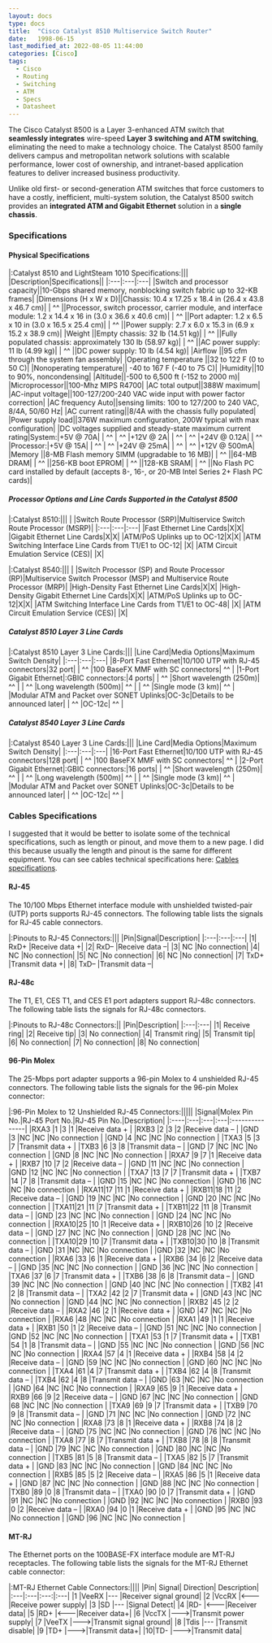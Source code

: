 ```yaml
---
layout: docs
type: docs
title:  "Cisco Catalyst 8510 Multiservice Switch Router"
date:   1998-06-15
last_modified_at: 2022-08-05 11:44:00
categories: [Cisco]
tags:
  - Cisco
  - Routing
  - Switching
  - ATM
  - Specs
  - Datasheet
---
```


The Cisco Catalyst 8500 is a Layer 3-enhanced ATM switch that **seamlessly integrates** wire-speed **Layer 3 switching and ATM switching**,
eliminating the need to make a technology choice.
The Catalyst 8500 family delivers campus and metropolitan network solutions with scalable performance,
lower cost of ownership, and intranet-based application features to deliver increased business productivity.

Unlike old first- or second-generation ATM switches that force customers to have a costly,
inefficient, multi-system solution, the Catalyst 8500 switch provides an
**integrated ATM and Gigabit Ethernet** solution in a **single chassis**.

### Specifications
#### Physical Specifications

|:Catalyst 8510 and LightSteam 1010 Specifications:|||
|Description|Specifications||
|:---|:---|:---|
|Switch and processor capacity||10-Gbps shared memory, nonblocking switch fabric up to 32-KB frames|
|Dimensions (H x W x D)||Chassis: 10.4 x 17.25 x 18.4 in (26.4 x 43.8 x 46.7 cm)|
| ^^                   ||Processor, switch processor, carrier module, and interface module: 1.2 x 14.4 x 16 in (3.0 x 36.6 x 40.6 cm)|
| ^^                   ||Port adapter: 1.2 x 6.5 x 10 in (3.0 x 16.5 x 25.4 cm)|
| ^^                   ||Power supply: 2.7 x 6.0 x 15.3 in (6.9 x 15.2 x 38.9 cm)|
|Weight                ||Empty chassis: 32 lb (14.51 kg)|
| ^^                   ||Fully populated chassis: approximately 130 lb (58.97 kg)|
| ^^                   ||AC power supply: 11 lb (4.99 kg)|
| ^^                   ||DC power supply: 10 lb (4.54 kg)|
|Airflow ||95 cfm through the system fan assembly|
|Operating temperature ||32 to 122 F (0 to 50 C)|
|Nonoperating temperature|| -40 to 167 F (-40 to 75 C)|
|Humidity||10 to 90%, noncondensing|
|Altitude||-500 to 6,500 ft (-152 to 2000 m)|
|Microprocessor||100-Mhz MIPS R4700|
|AC total output||388W maximum|
|AC-input voltage||100-127/200-240 VAC wide input with power factor correction|
|AC frequency Auto||sensing limits: 100 to 127/200 to 240 VAC, 8/4A, 50/60 Hz|
|AC current rating||8/4A with the chassis fully populated|
|Power supply load||376W maximum configuration, 200W typical with max configuration|
|DC voltages supplied and steady-state maximum current rating|System:|+5V @ 70A|
| ^^                                                         | ^^    |+12V @ 2A|
| ^^                                                         | ^^    |+24V @ 0.12A|
| ^^                                                         |Processor:|+5V @ 15A|
| ^^                                                         | ^^    |+24V @ 25mA|
| ^^                                                         | ^^    |+12V @ 500mA|
|Memory                                                     ||8-MB Flash memory SIMM (upgradable to 16 MB)|
| ^^                                                        ||64-MB DRAM|
| ^^                                                        ||256-KB boot EPROM|
| ^^                                                        ||128-KB SRAM|
| ^^                                                        ||No Flash PC card installed by default (accepts 8-, 16-, or 20-MB Intel Series 2+ Flash PC cards)|

##### Processor Options and Line Cards Supported in the Catalyst 8500

|:Catalyst 8510:|||
| |Switch Route Processor (SRP)|Multiservice Switch Route Processor (MSRP)|
|:---|:---|:---|
|Fast Ethernet Line Cards|X|X|
|Gigabit Ethernet Line Cards|X|X|
|ATM/PoS Uplinks up to OC-12|X|X|
|ATM Switching Interface Line Cards from T1/E1 to OC-12| |X|
|ATM Circuit Emulation Service (CES)| |X|

|:Catalyst 8540:|||
| |Switch Processor (SP) and Route Processor (RP)|Multiservice Switch Processor (MSP) and Multiservice Route Processor (MRP)|
|High-Density Fast Ethernet Line Cards|X|X|
|High-Density Gigabit Ethernet Line Cards|X|X|
|ATM/PoS Uplinks up to OC-12|X|X|
|ATM Switching Interface Line Cards from T1/E1 to OC-48| |X|
|ATM Circuit Emulation Service (CES)| |X|

##### Catalyst 8510 Layer 3 Line Cards

|:Catalyst 8510 Layer 3 Line Cards:|||
|Line Card|Media Options|Maximum Switch Density|
|:---|:---|:---|
|8-Port Fast Ethernet|10/100 UTP with RJ-45 connectors|32 port|
|  ^^                |100 BaseFX MMF with SC connectors| ^^   |
|1-Port Gigabit Ethernet|:GBIC connectors:|4 ports|
| ^^                    |Short wavelength (250m)| ^^ |
| ^^                    |Long wavelength (500m)| ^^ |
| ^^                    |Single mode (3 km)| ^^ |
|Modular ATM and Packet over SONET Uplinks|OC-3c|Details to be announced later|
| ^^                    |OC-12c| ^^ |

##### Catalyst 8540 Layer 3 Line Cards

|:Catalyst 8540 Layer 3 Line Cards:|||
|Line Card|Media Options|Maximum Switch Density|
|:---|:---|:---|
|16-Port Fast Ethernet|10/100 UTP with RJ-45 connectors|128 port|
|  ^^                |100 BaseFX MMF with SC connectors| ^^   |
|2-Port Gigabit Ethernet|:GBIC connectors:|16 ports|
| ^^                    |Short wavelength (250m)| ^^ |
| ^^                    |Long wavelength (500m)| ^^ |
| ^^                    |Single mode (3 km)| ^^ |
|Modular ATM and Packet over SONET Uplinks|OC-3c|Details to be announced later|
| ^^                    |OC-12c| ^^ |

### Cables Specifications
I suggested that it would be better to isolate some of the technical specifications, such as length or pinout,
and move them to a new page.
I did this because usually the length and pinout is the same for different equipment.
You can see cables technical specifications here: [Cables specifications](/docs/physical/cables_specifications).

#### RJ-45

The 10/100 Mbps Ethernet interface module with unshielded twisted-pair (UTP) ports supports
RJ-45 connectors. The following table lists the signals for RJ-45 cable connectors.

|:Pinouts to RJ-45 Connectors:|||
|Pin|Signal|Description|
|:---|:---|:---|
|1| RxD+ |Receive data +|
|2| RxD– |Receive data –|
|3| NC |No connection|
|4| NC |No connection|
|5| NC |No connection|
|6| NC |No connection|
|7| TxD+ |Transmit data +|
|8| TxD– |Transmit data –|

#### RJ-48c

The T1, E1, CES T1, and CES E1 port adapters support RJ-48c connectors.
The following table lists the signals for RJ-48c connectors.

|:Pinouts to RJ-48c Connectors:||
|Pin|Description|
|:---|:---|
|1| Receive ring|
|2| Receive tip|
|3| No connection|
|4| Transmit ring|
|5| Transmit tip|
|6| No connection|
|7| No connection|
|8| No connection|

#### 96-Pin Molex

The 25-Mbps port adapter supports a 96-pin Molex to 4 unshielded RJ-45 connectors.
The following table lists the signals for the 96-pin Molex connector:

|:96-Pin Molex to 12 Unshielded RJ-45 Connectors:|||||
|Signal|Molex Pin No.|RJ-45 Port No.|RJ-45 Pin No.|Description|
|:----|:---|:---|:---|:---------------|
|RXA3 |1   |3   |1   |Receive data +  |
|RXB3 |2   |3   |2   |Receive data –  |
|GND  |3   |NC  |NC  |No connection   |
|GND  |4   |NC  |NC  |No connection   |
|TXA3 |5   |3   |7   |Transmit data + |
|TXB3 |6   |3   |8   |Transmit data – |
|GND  |7   |NC  |NC  |No connection	  |
|GND  |8   |NC  |NC  |No connection	  |
|RXA7 |9   |7   |1   |Receive data +  |
|RXB7 |10  |7   |2   |Receive data –  |
|GND  |11  |NC  |NC  |No connection	  |
|GND  |12  |NC  |NC  |No connection	  |
|TXA7 |13  |7   |7   |Transmit data + |
|TXB7 |14  |7   |8   |Transmit data – |
|GND  |15  |NC  |NC  |No connection	  |
|GND  |16  |NC  |NC  |No connection	  |
|RXA11|17  |11  |1   |Receive data +  |
|RXB11|18  |11  |2   |Receive data –  |
|GND  |19  |NC  |NC  |No connection	  |
|GND  |20  |NC  |NC  |No connection	  |
|TXA11|21  |11  |7   |Transmit data + |
|TXB11|22  |11  |8   |Transmit data – |
|GND  |23  |NC  |NC  |No connection	  |
|GND  |24  |NC  |NC  |No connection	  |
|RXA10|25  |10  |1   |Receive data +  |
|RXB10|26  |10  |2   |Receive data –  |
|GND  |27  |NC  |NC  |No connection	  |
|GND  |28  |NC  |NC  |No connection	  |
|TXA10|29  |10  |7   |Transmit data + |
|TXB10|30  |10  |8   |Transmit data – |
|GND  |31  |NC  |NC  |No connection	  |
|GND  |32  |NC  |NC  |No connection	  |
|RXA6 |33  |6   |1   |Receive data +  |
|RXB6 |34  |6   |2   |Receive data –  |
|GND  |35  |NC  |NC  |No connection	  |
|GND  |36  |NC  |NC  |No connection	  |
|TXA6 |37  |6   |7   |Transmit data + |
|TXB6 |38  |6   |8   |Transmit data – |
|GND  |39  |NC  |NC  |No connection	  |
|GND  |40  |NC  |NC  |No connection	  |
|TXB2 |41  |2   |8   |Transmit data – |
|TXA2 |42  |2   |7   |Transmit data + |
|GND  |43  |NC  |NC  |No connection	  |
|GND  |44  |NC  |NC  |No connection	  |
|RXB2 |45  |2   |2   |Receive data –  |
|RXA2 |46  |2   |1   |Receive data +  |
|GND  |47  |NC  |NC  |No connection	  |
|RXA6 |48  |NC  |NC  |No connection	  |
|RXA1 |49  |1   |1   |Receive data +  |
|RXB1 |50  |1   |2   |Receive data –  |
|GND  |51  |NC  |NC  |No connection	  |
|GND  |52  |NC  |NC  |No connection	  |
|TXA1 |53  |1   |7   |Transmit data + |
|TXB1 |54  |1   |8   |Transmit data – |
|GND  |55  |NC  |NC  |No connection	  |
|GND  |56  |NC  |NC  |No connection	  |
|RXA4 |57  |4   |1   |Receive data +  |
|RXB4 |58  |4   |2   |Receive data –  |
|GND  |59  |NC  |NC  |No connection	  |
|GND  |60  |NC  |NC  |No connection	  |
|TXA4 |61  |4   |7   |Transmit data + |
|TXB4 |62  |4   |8   |Transmit data – |
|TXB4 |62  |4   |8   |Transmit data – |
|GND  |63  |NC  |NC  |No connection   |
|GND  |64  |NC  |NC  |No connection   |
|RXA9 |65  |9   |1   |Receive data +  |
|RXB9 |66  |9   |2   |Receive data –  |
|GND  |67  |NC  |NC  |No connection   |
|GND  |68  |NC  |NC  |No connection   |
|TXA9 |69  |9   |7   |Transmit data + |
|TXB9 |70  |9   |8   |Transmit data – |
|GND  |71  |NC  |NC  |No connection   |
|GND  |72  |NC  |NC  |No connection   |
|RXA8 |73  |8   |1   |Receive data +  |
|RXB8 |74  |8   |2   |Receive data –  |
|GND  |75  |NC  |NC  |No connection   |
|GND  |76  |NC  |NC  |No connection   |
|TXA8 |77  |8   |7   |Transmit data + |
|TXB8 |78  |8   |8   |Transmit data – |
|GND  |79  |NC  |NC  |No connection   |
|GND  |80  |NC  |NC  |No connection   |
|TXB5 |81  |5   |8   |Transmit data – |
|TXA5 |82  |5   |7   |Transmit data + |
|GND  |83  |NC  |NC  |No connection   |
|GND  |84  |NC  |NC  |No connection   |
|RXB5 |85  |5   |2   |Receive data –  |
|RXA5 |86  |5   |1   |Receive data +  |
|GND  |87  |NC  |NC  |No connection   |
|GND  |88  |NC  |NC  |No connection   |
|TXB0 |89  |0   |8   |Transmit data – |
|TXA0 |90  |0   |7   |Transmit data + |
|GND  |91  |NC  |NC  |No connection   |
|GND  |92  |NC  |NC  |No connection   |
|RXB0 |93  |0   |2   |Receive data –  |
|RXA0 |94  |0   |1   |Receive data +  |
|GND  |95  |NC  |NC  |No connection   |
|GND  |96  |NC  |NC  |No connection   |

#### MT-RJ

The Ethernet ports on the 100BASE-FX interface module are MT-RJ receptacles.
The following table lists the signals for the MT-RJ Ethernet cable connector:

|:MT-RJ Ethernet Cable Connectors:||||
|Pin| Signal| Direction| Description|
|:---|:---|:---:|:---|
|1 |VeeRX |--- |Receiver signal ground|
|2 |VccRX |<---|Receive power supply|
|3 |SD    |--- |Signal Detect|
|4 |RD-   |<---|Receiver data|
|5 |RD+   |<---|Receiver data+|
|6 |VccTX |--->|Transmit power supply|
|7 |VeeTX |--->|Transmit signal ground|
|8 |Tdis  |--- |Transmit disable|
|9 |TD+   |--->|Transmit data+|
|10|TD-   |--->|Transmit data|

